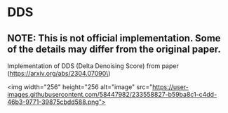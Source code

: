 # DDS

## NOTE: This is not official implementation. Some of the details may differ from the original paper. 

Implementation of DDS (Delta Denoising Score) from paper \(https://arxiv.org/abs/2304.07090\)

<img width="256" height="256 alt="image" src="https://user-images.githubusercontent.com/58447982/233558827-b59ba8c1-c4dd-46b3-9771-39875cbdd588.png"> 
